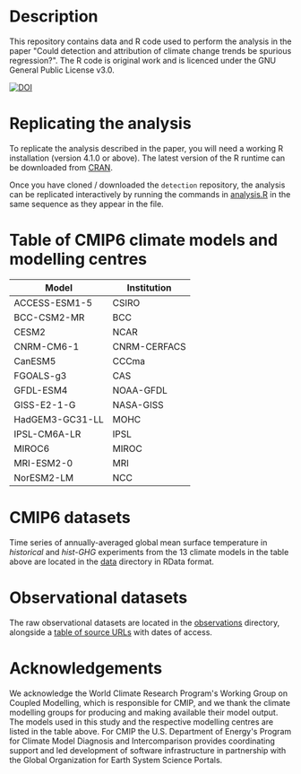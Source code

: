 # Description
This repository contains data and R code used to perform the analysis in the paper "Could detection and attribution of climate change trends be spurious regression?". The R code is original work and is licenced under the GNU General Public License v3.0.

[![DOI](https://zenodo.org/badge/DOI/10.5281/zenodo.4121890.svg)](https://doi.org/10.5281/zenodo.4121890)

# Replicating the analysis
To replicate the analysis described in the paper, you will need a working R installation (version 4.1.0 or above). The latest version of the R runtime can be downloaded from [CRAN](https://cran.r-project.org/).

Once you have cloned / downloaded the ```detection``` repository, the analysis can be replicated interactively by running the commands in [analysis.R](https://github.com/donaldcummins/detection/blob/main/R/analysis.R) in the same sequence as they appear in the file.

# Table of CMIP6 climate models and modelling centres
| Model           | Institution  |
|-----------------|--------------|
| ACCESS-ESM1-5   | CSIRO        |
| BCC-CSM2-MR     | BCC          |
| CESM2           | NCAR         |
| CNRM-CM6-1      | CNRM-CERFACS |
| CanESM5         | CCCma        |
| FGOALS-g3       | CAS          |
| GFDL-ESM4       | NOAA-GFDL    |
| GISS-E2-1-G     | NASA-GISS    |
| HadGEM3-GC31-LL | MOHC         |
| IPSL-CM6A-LR    | IPSL         |
| MIROC6          | MIROC        |
| MRI-ESM2-0      | MRI          |
| NorESM2-LM      | NCC          |

# CMIP6 datasets
Time series of annually-averaged global mean surface temperature in *historical* and *hist-GHG* experiments from the 13 climate models in the table above are located in the [data](https://github.com/donaldcummins/detection/tree/main/data) directory in RData format.

# Observational datasets
The raw observational datasets are located in the [observations](https://github.com/donaldcummins/detection/tree/main/data-raw/observations) directory, alongside a [table of source URLs](https://github.com/donaldcummins/detection/blob/main/data-raw/observations/SOURCES.md) with dates of access.

# Acknowledgements
We acknowledge the World Climate Research Program's Working Group on Coupled Modelling, which is responsible for CMIP, and we thank the climate modelling groups for producing and making available their model output. The models used in this study and the respective modelling centres are listed in the table above. For CMIP the U.S. Department of Energy's Program for Climate Model Diagnosis and Intercomparison provides coordinating support and led development of software infrastructure in partnership with the Global Organization for Earth System Science Portals.
